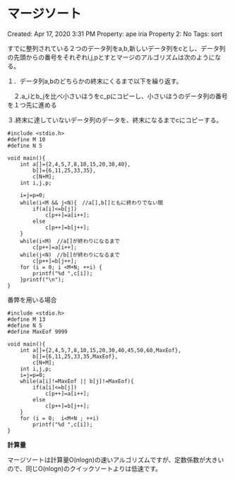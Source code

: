 # マージソート

Created: Apr 17, 2020 3:31 PM
Property: ape iria
Property 2: No
Tags: sort

すでに整列されている２つのデータ列をa,b,新しいデータ列をcとし、データ列の先頭からの番号をそれぞれi,j,pとすとマージのアルゴリズムは次のようになる。

１．データ列a,bのどちらかの終末にくるまで以下を繰り返す。

　２.a_iとb_jを比べ小さいほうをc_pにコピーし、小さいほうのデータ列の番号を１つ先に進める

３.終末に達していないデータ列のデータを、終末になるまでcにコピーする。

    #include <stdio.h>
    #define M 10
    #define N 5
    
    void main(){
        int a[]={2,4,5,7,8,10,15,20,30,40},
            b[]={6,11,25,33,35},
            c[N+M];
        int i,j,p;
    
        i=j=p=0;
        while(i<M && j<N){　//a[],b[]ともに終わりでない間
            if(a[i]<=b[j])
                c[p++]=a[i++];
            else
                c[p++]=b[j++];
        }
        while(i<M)　//a[]が終わりになるまで
            c[p++]=a[i++];
        while(j<N)　//b[]が終わりになるまで
            c[p++]=b[j++];
        for (i = 0; i <M+N; ++i) {
            printf("%d ",c[i]);
        }printf("\n");
    }

番弊を用いる場合

    #include <stdio.h>
    #define M 13
    #define N 5
    #define MaxEof 9999
    
    void main(){
        int a[]={2,4,5,7,8,10,15,20,30,40,45,50,60,MaxEof},
            b[]={6,11,25,33,35,MaxEof},
            c[N+M];
        int i,j,p;
        i=j=p=0;
        while(a[i]!=MaxEof || b[j]!=MaxEof){
            if(a[i]<=b[j])
                c[p++]=a[i++];
            else
                c[p++]=b[j++];
        }
        for (i = 0;  i<M+N ; ++i)
            printf("%d ",c[i]);
    }

**計算量**

マージソートは計算量O(nlogn)の速いアルゴリズムですが、定数係数が大きいので、同じO(nlogn)のクイックソートよりは低速です。
